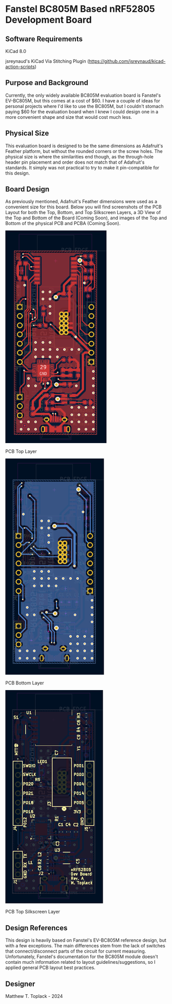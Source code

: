 # Fanstel BC805M Based nRF52805 Development Board

## Software Requirements
KiCad 8.0

jsreynaud's KiCad Via Stitching Plugin (https://github.com/jsreynaud/kicad-action-scripts)

## Purpose and Background

Currently, the only widely available BC805M evaluation board is Fanstel's EV-BC805M, but this comes at a cost of $60. I have a couple of ideas for personal projects where I'd like to use the BC805M, but I couldn't stomach paying $60 for the evaluation board when I knew I could design one in a more convenient shape and size that would cost much less. 

## Physical Size

This evaluation board is designed to be the same dimensions as Adafruit's Feather platform, but without the rounded corners or the screw holes. The physical size is where the similarities end though, as the through-hole header pin placement and order does not match that of Adafruit's standards. It simply was not practical to try to make it pin-compatible for this design.

## Board Design

As previously mentioned, Adafruit's Feather dimensions were used as a convenient size for this board. Below you will find screenshots of the PCB Layout for both the Top, Bottom, and Top Silkscreen Layers, a 3D View of the Top and Bottom of the Board (Coming Soon), and images of the Top and Bottom of the physical PCB and PCBA (Coming Soon).

![PCB_Top](/img/revA_PCB_Top.PNG)

PCB Top Layer

![PCB_Bottom](/img/revA_PCB_Bottom.PNG)

PCB Bottom Layer

![PCB_Top_Silkscreenm](/img/revA_PCB_Top_Silkscreen.PNG)

PCB Top Silkscreen Layer

## Design References

This design is heavily based on Fanstel's EV-BC805M reference design, but with a few exceptions. The main differences stem from the lack of switches that connect/disconnect parts of the circuit for current measuring. Unfortunately, Fanstel's documentation for the BC805M module doesn't contain much information related to layout guidelines/suggestions, so I applied general PCB layout best practices. 

## Designer

Matthew T. Toplack - 2024